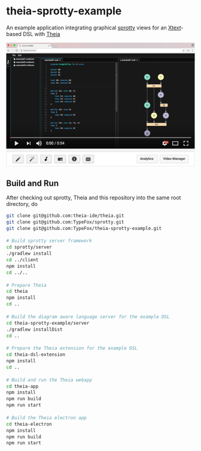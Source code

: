 # theia-sprotty-example
An example application integrating graphical [sprotty](https://github.com/TypeFox/sprotty) views for an [Xtext](http://www.xtext.org)-based DSL with [Theia](https://github.com/theia-ide/theia)

[![sprotty Theia Demo](./sprotty_theia_demo_screenshot.png)](http://www.youtube.com/watch?v=S8WCwwfHDfU "sprotty Theia Demo")

## Build and Run
After checking out sprotty, Theia and this repository into the same root directory, do
```bash
git clone git@github.com:theia-ide/theia.git
git clone git@github.com:TypeFox/sprotty.git
git clone git@github.com:TypeFox/theia-sprotty-example.git

# Build sprotty server framework
cd sprotty/server
./gradlew install
cd ../client
npm install
cd ../..

# Prepare Theia 
cd theia
npm install
cd ..

# Build the diagram aware language server for the example DSL
cd theia-sprotty-example/server
./gradlew installDist
cd ..

# Prepare the Theia extension for the example DSL
cd theia-dsl-extension
npm install
cd ..

# Build and run the Theia webapp
cd theia-app
npm install
npm run build
npm run start

# Build the Theia electron app
cd theia-electron
npm install
npm run build
npm run start
```

